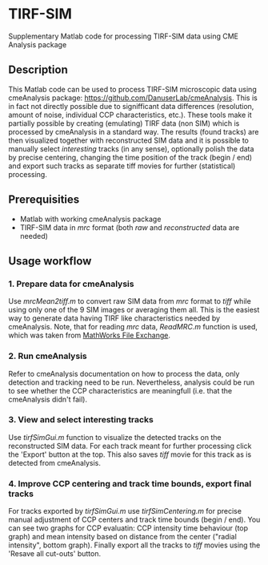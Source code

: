 # TIRF-SIM
Supplementary Matlab code for processing TIRF-SIM data using CME Analysis package

## Description
This Matlab code can be used to process TIRF-SIM microscopic data using cmeAnalysis package: https://github.com/DanuserLab/cmeAnalysis. This is in fact not directly possible due to signifficant data differences (resolution, amount of noise, individual CCP characteristics, etc.). These tools make it partially possible by creating (emulating) TIRF data (non SIM) which is processed by cmeAnalysis in a standard way. The results (found tracks) are then visualized together with reconstructed SIM data and it is possible to manually select *interesting* tracks (in any sense), optionally polish the data by precise centering, changing the time position of the track (begin / end) and export such tracks as separate tiff movies for further (statistical) processing.

## Prerequisities
* Matlab with working cmeAnalysis package
* TIRF-SIM data in *mrc* format (both *raw* and *reconstructed* data are needed)

## Usage workflow
### 1. Prepare data for cmeAnalysis
Use *mrcMean2tiff.m* to convert raw SIM data from *mrc* format to *tiff* while using only one of the 9 SIM images or averaging them all. This is the easiest way to generate data having TIRF like characteristics needed by cmeAnalysis.
Note, that for reading *mrc* data, *ReadMRC.m* function is used, which was taken from [MathWorks File Exchange](https://www.mathworks.com/matlabcentral/fileexchange/27021-imagic-mrc-dm-and-star-file-i-o).
### 2. Run cmeAnalysis
Refer to cmeAnalysis documentation on how to process the data, only detection and tracking need to be run. Nevertheless, analysis could be run to see whether the CCP characteristics are meaningfull (i.e. that the cmeAnalysis didn't fail).
### 3. View and select interesting tracks
Use *tirfSimGui.m* function to visualize the detected tracks on the reconstructed SIM data. For each track meant for further processing click the 'Export' button at the top. This also saves *tiff* movie for this track as is detected from cmeAnalysis.
### 4. Improve CCP centering and track time bounds, export final tracks
For tracks exported by *tirfSimGui.m* use *tirfSimCentering.m* for precise manual adjustment of CCP centers and track time bounds (begin / end). You can see two graphs for CCP evaluatin: CCP intensity time behaviour (top graph) and mean intensity based on distance from the center ("radial intensity", bottom graph). Finally export all the tracks to *tiff* movies using the 'Resave all cut-outs' button.

